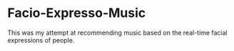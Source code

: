 # Facio-Expresso-Music
This was my attempt at recommending music based on the real-time facial expressions of people.
